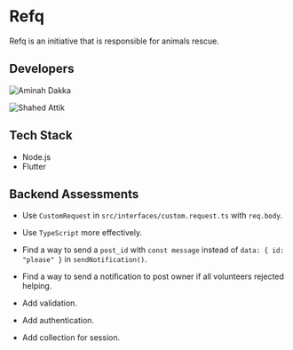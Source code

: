 # Refq

Refq is an initiative that is responsible for animals rescue.

## Developers

![Aminah Dakka](https://img.shields.io/badge/Backend-Aminah%20Dakka-blue)

![Shahed Attik](https://img.shields.io/badge/Mobile-Shahed%20Attik-blue)


## Tech Stack

- Node.js
- Flutter

## Backend Assessments

* Use ```CustomRequest``` in ```src/interfaces/custom.request.ts``` with ```req.body```.

* Use ```TypeScript``` more effectively. 

* Find a way to send a ```post_id``` with ```const message``` instead of ```data: { id: "please" }``` in ```sendNotification()```.

* Find a way to send a notification to post owner if all volunteers rejected helping.

* Add validation.

* Add authentication.

* Add collection for session.